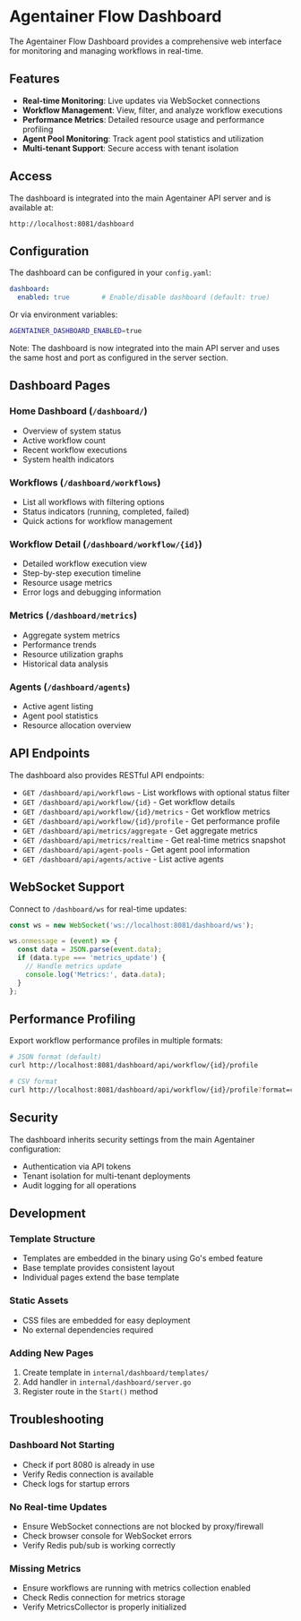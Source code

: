 # Agentainer Flow Dashboard

The Agentainer Flow Dashboard provides a comprehensive web interface for monitoring and managing workflows in real-time.

## Features

- **Real-time Monitoring**: Live updates via WebSocket connections
- **Workflow Management**: View, filter, and analyze workflow executions
- **Performance Metrics**: Detailed resource usage and performance profiling
- **Agent Pool Monitoring**: Track agent pool statistics and utilization
- **Multi-tenant Support**: Secure access with tenant isolation

## Access

The dashboard is integrated into the main Agentainer API server and is available at:
```
http://localhost:8081/dashboard
```

## Configuration

The dashboard can be configured in your `config.yaml`:

```yaml
dashboard:
  enabled: true        # Enable/disable dashboard (default: true)
```

Or via environment variables:
```bash
AGENTAINER_DASHBOARD_ENABLED=true
```

Note: The dashboard is now integrated into the main API server and uses the same host and port as configured in the server section.

## Dashboard Pages

### Home Dashboard (`/dashboard/`)
- Overview of system status
- Active workflow count
- Recent workflow executions
- System health indicators

### Workflows (`/dashboard/workflows`)
- List all workflows with filtering options
- Status indicators (running, completed, failed)
- Quick actions for workflow management

### Workflow Detail (`/dashboard/workflow/{id}`)
- Detailed workflow execution view
- Step-by-step execution timeline
- Resource usage metrics
- Error logs and debugging information

### Metrics (`/dashboard/metrics`)
- Aggregate system metrics
- Performance trends
- Resource utilization graphs
- Historical data analysis

### Agents (`/dashboard/agents`)
- Active agent listing
- Agent pool statistics
- Resource allocation overview

## API Endpoints

The dashboard also provides RESTful API endpoints:

- `GET /dashboard/api/workflows` - List workflows with optional status filter
- `GET /dashboard/api/workflow/{id}` - Get workflow details
- `GET /dashboard/api/workflow/{id}/metrics` - Get workflow metrics
- `GET /dashboard/api/workflow/{id}/profile` - Get performance profile
- `GET /dashboard/api/metrics/aggregate` - Get aggregate metrics
- `GET /dashboard/api/metrics/realtime` - Get real-time metrics snapshot
- `GET /dashboard/api/agent-pools` - Get agent pool information
- `GET /dashboard/api/agents/active` - List active agents

## WebSocket Support

Connect to `/dashboard/ws` for real-time updates:

```javascript
const ws = new WebSocket('ws://localhost:8081/dashboard/ws');

ws.onmessage = (event) => {
  const data = JSON.parse(event.data);
  if (data.type === 'metrics_update') {
    // Handle metrics update
    console.log('Metrics:', data.data);
  }
};
```

## Performance Profiling

Export workflow performance profiles in multiple formats:

```bash
# JSON format (default)
curl http://localhost:8081/dashboard/api/workflow/{id}/profile

# CSV format
curl http://localhost:8081/dashboard/api/workflow/{id}/profile?format=csv
```

## Security

The dashboard inherits security settings from the main Agentainer configuration:
- Authentication via API tokens
- Tenant isolation for multi-tenant deployments
- Audit logging for all operations

## Development

### Template Structure
- Templates are embedded in the binary using Go's embed feature
- Base template provides consistent layout
- Individual pages extend the base template

### Static Assets
- CSS files are embedded for easy deployment
- No external dependencies required

### Adding New Pages

1. Create template in `internal/dashboard/templates/`
2. Add handler in `internal/dashboard/server.go`
3. Register route in the `Start()` method

## Troubleshooting

### Dashboard Not Starting
- Check if port 8080 is already in use
- Verify Redis connection is available
- Check logs for startup errors

### No Real-time Updates
- Ensure WebSocket connections are not blocked by proxy/firewall
- Check browser console for WebSocket errors
- Verify Redis pub/sub is working correctly

### Missing Metrics
- Ensure workflows are running with metrics collection enabled
- Check Redis connection for metrics storage
- Verify MetricsCollector is properly initialized